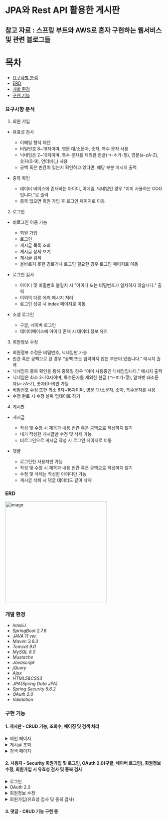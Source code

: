 # JPA와 Rest API 활용한 게시판
## 참고 자료 : 스프링 부트와 AWS로 혼자 구현하는 웹서비스 및 관련 블로그들

# 목차
- [요구사항 분석](#요구사항-분석)
- [ERD](#erd)
- [개발 환경](#개발-환경)
- [구현 기능](#구현-기능)

### 요구사항 분석
1. 회원 가입

- 유효성 검사
  - 이메일 형식 패턴
  - 비밀번호 8~16자이며, 영문 대/소문자, 숫자, 특수 문자 사용
  - 닉네임은 2~10자이며, 특수 문자를 제외한 한글(ㄱ-ㅎ가-힣), 영문(a-zA-Z), 숫자(0-9), 언더바(_) 사용
  - 공백 혹은 빈칸이 있는지 확인하고 있다면, 해당 부분 메시지 출력

- 중복 확인
  - 데이터 베이스에 존재하는 아이디, 이메일, 닉네임인 경우 "이미 사용하는 OOO입니다."로 출력
  - 중복 없으면 회원 가입 후 로그인 페이지로 이동

2. 로그인
- 비로그인 이용 가능
  - 회원 가입
  - 로그인
  - 게시글 목록 조회
  - 게시글 상세 보기
  - 게시글 검색
  - 올바르지 못한 경로거나 로그인 필요한 경우 로그인 페이지로 이동

- 로그인 검사
  - 아이디 및 비밀번호 불일치 시 "아이디 또는 비밀번호가 일치하지 않습니다." 출력
  - 이외의 다른 에러 메시지 처리
  - 로그인 성공 시 index 페이지로 이동
  
- 소셜 로그인
  - 구글, 네이버 로그인
  - 데이터베이스에 아이디 존재 시 데이터 정보 유지
  
3.  회원정보 수정
- 회원정보 수정은 비밀번호, 닉네임만 가능
- 빈칸 혹은 공백으로 된 경우 “공백 또는 입력하지 않은 부분이 있습니다.” 메시지 출력
- 닉네임이 중복 확인을 통해 중복일 경우 “이미 사용중인 닉네임입니다.” 메시지 출력
- 닉네임은 최소 2~10자이며, 특수문자를 제외한 한글 (ㄱ-ㅎ가-힣), 알파벳 대소문자(a-zA-Z), 숫자(0-9)만 가능
- 비밀번호 수정 또한 최소 8자~16자이며, 영문 대/소문자, 숫자, 특수문자를 사용
- 수정 완료 시 수정 날짜 업데이트 하기

4. 게시판
- 게시글
  - 작성 및 수정 시 제목과 내용 빈칸 혹은 공백으로 작성하지 않기
  - 내가 작성한 게시글만 수정 및 삭제 가능
  - 비로그인으로 게시글 작성 시 로그인 페이지로 이동
  
- 댓글
  - 로그인한 사용자만 가능
  - 작성 및 수정 시 제목과 내용 빈칸 혹은 공백으로 작성하지 않기
  - 수정 및 삭제는 작성한 아이디만 가능
  - 게시글 삭제 시 댓글 데이터도 같이 삭제

### ERD
<img width="326" alt="image" src="https://user-images.githubusercontent.com/96768840/214510180-54269398-ff7d-49f8-8ea9-51631fe2b3a1.png">

### 개발 환경
- *IntelliJ*
- *SpringBoot 2.7.6* 
- *JAVA 11 ver.*
- *Maven 3.6.3*
- *Tomcat 9.0*
- *MySQL 8.0*
- *Mustache*
- *Javascript*
- *jQuery*
- *Ajax*
- *HTML5&CSS3*
- *JPA(Spring Data JPA)*
- *Spring Security 5.6.2*
- *OAuth 2.0*
- *Validation*

### 구현 기능
#### 1. 게시판 - CRUD 기능, 조회수, 페이징 및 검색 처리
<details>
    <summary>메인 페이지</summary>
<img width="1278" alt="image" src="https://user-images.githubusercontent.com/96768840/214510778-74b1bce5-d070-48c4-9864-fdf3399ac82c.png">

</details> 
<details>
    <summary>게시글 조회</summary>
<img width="1266" alt="image" src="https://user-images.githubusercontent.com/96768840/214512619-4d3b7459-0501-4646-ac1b-a8dcade55af7.png">

</details> 
<details>
    <summary>검색 페이지</summary>
<img width="1280" alt="image" src="https://user-images.githubusercontent.com/96768840/214513407-72279f99-4284-4451-84c6-7bbb28f48c9e.png">

</details> 

#### 2. 사용자 - Security 회원가입 및 로그인, OAuth 2.0(구글, 네이버 로그인), 회원정보 수정, 회원가입 시 유효성 검사 및 중복 검사
<details>
    <summary>로그인</summary>
<img width="1268" alt="image" src="https://user-images.githubusercontent.com/96768840/214515760-43088982-fd0b-4ad0-ac31-9c3763e91580.png">

<img width="1259" alt="image" src="https://user-images.githubusercontent.com/96768840/214516254-21affc52-a6a0-45ff-a9a0-3e553e7e6048.png">

</details> 
<details>
    <summary>OAuth 2.0</summary>
<img width="549" alt="image" src="https://user-images.githubusercontent.com/96768840/214515959-8991b125-19df-463e-9823-51711b92c304.png">

<img width="910" alt="image" src="https://user-images.githubusercontent.com/96768840/214516036-7143ecb8-7428-40ac-95cb-0237afc10ae3.png">

</details> 
<details>
    <summary>회원정보 수정</summary>
<img width="1154" alt="image" src="https://user-images.githubusercontent.com/96768840/214517988-83d8b571-8883-45a1-8438-9a097f389e22.png">
<img width="848" alt="image" src="https://user-images.githubusercontent.com/96768840/214518122-d74e98ae-4770-43c0-a2b9-84829bd112c8.png">
<img width="1257" alt="image" src="https://user-images.githubusercontent.com/96768840/214518181-43852a0c-839b-43ad-8dd6-c48b952ef22c.png">
</details> 
<details>
    <summary>회원가입(유효성 검사 및 중복 검사)</summary>
<img width="1164" alt="image" src="https://user-images.githubusercontent.com/96768840/214516840-5bebad36-aca6-4bb2-a930-2ee6be976798.png">

</details> 

#### 3. 댓글 - CRUD 기능 구현 중
